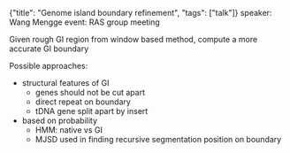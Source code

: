 {"title": "Genome island boundary refinement", "tags": ["talk"]}
speaker: Wang Mengge
event: RAS group meeting

Given rough GI region from window based method, compute a more accurate GI boundary

Possible approaches:
* structural features of GI
  * genes should not be cut apart
  * direct repeat on boundary
  * tDNA gene split apart by insert
* based on probability
  * HMM: native vs GI
  * MJSD used in finding recursive segmentation position on boundary

